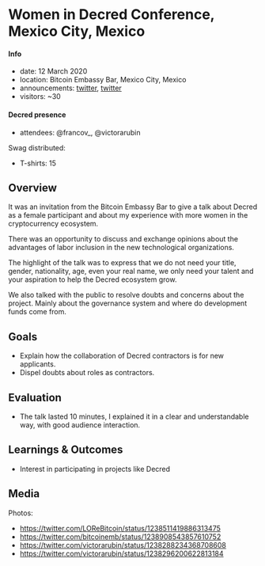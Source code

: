 # Women in Decred Conference, Mexico City, Mexico

#### Info

- date: 12 March 2020
- location: Bitcoin Embassy Bar, Mexico City, Mexico
- announcements: [twitter](https://twitter.com/Decred_ES/status/1238150119645732864), [twitter](https://twitter.com/bitcoinemb/status/1233500964566523911)
- visitors: ~30

#### Decred presence

- attendees: @francov\_, @victorarubin

Swag distributed:

- T-shirts: 15

## Overview

It was an invitation from the Bitcoin Embassy Bar to give a talk about Decred as a female participant and about my experience with more women in the cryptocurrency ecosystem.

There was an opportunity to discuss and exchange opinions about the advantages of labor inclusion in the new technological organizations.

The highlight of the talk was to express that we do not need your title, gender, nationality, age, even your real name, we only need your talent and your aspiration to help the Decred ecosystem grow.

We also talked with the public to resolve doubts and concerns about the project. Mainly about the governance system and where do development funds come from.

## Goals

- Explain how the collaboration of Decred contractors is for new applicants.
- Dispel doubts about roles as contractors.

## Evaluation

- The talk lasted 10 minutes, I explained it in a clear and understandable way, with good audience interaction.

## Learnings & Outcomes

- Interest in participating in projects like Decred

## Media

Photos:

- https://twitter.com/LOReBitcoin/status/1238511419886313475
- https://twitter.com/bitcoinemb/status/1238908543857610752
- https://twitter.com/victorarubin/status/1238288234368708608
- https://twitter.com/victorarubin/status/1238296200622813184
